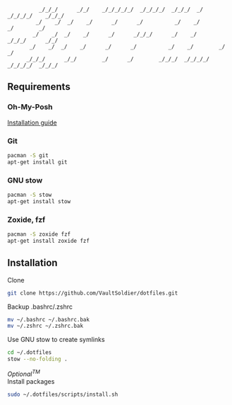               _/_/_/      _/_/    _/_/_/_/_/  _/_/_/_/  _/_/_/  _/        _/_/_/_/    _/_/_/  
             _/    _/  _/    _/      _/      _/          _/    _/        _/        _/         
            _/    _/  _/    _/      _/      _/_/_/      _/    _/        _/_/_/      _/_/      
           _/    _/  _/    _/      _/      _/          _/    _/        _/              _/     
          _/_/_/      _/_/        _/      _/        _/_/_/  _/_/_/_/  _/_/_/_/  _/_/_/        

## Requirements

### Oh-My-Posh

[Installation guide](https://ohmyposh.dev/docs/installation/linux)

### Git

```sh
pacman -S git 
apt-get install git
```

### GNU stow

```sh
pacman -S stow
apt-get install stow
```

### Zoxide, fzf

```sh
pacman -S zoxide fzf
apt-get install zoxide fzf
```

## Installation

Clone
```sh
git clone https://github.com/VaultSoldier/dotfiles.git
```

Backup .bashrc/.zshrc
```sh
mv ~/.bashrc ~/.bashrc.bak
mv ~/.zshrc ~/.zshrc.bak
```

Use GNU stow to create symlinks
```sh
cd ~/.dotfiles
stow --no-folding .
```

*Optional<sup>TM</sup>*<br>
Install packages
```sh
sudo ~/.dotfiles/scripts/install.sh
```
